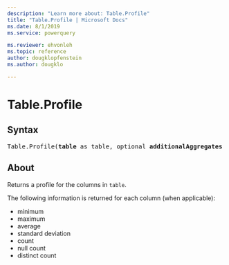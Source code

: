 ```yaml
---
description: "Learn more about: Table.Profile"
title: "Table.Profile | Microsoft Docs"
ms.date: 8/1/2019
ms.service: powerquery

ms.reviewer: ehvonleh
ms.topic: reference
author: dougklopfenstein
ms.author: dougklo

---
```

# Table.Profile

## Syntax

<pre>
Table.Profile(<b>table</b> as table, optional <b>additionalAggregates</b> as nullable list) as table
</pre>
  
## About  
<p>Returns a profile for the columns in <code>table</code>.</p> <p>The following information is returned for each column (when applicable): <ul> <li>minimum</li> <li>maximum</li> <li>average</li> <li>standard deviation</li> <li>count</li> <li>null count</li> <li>distinct count</li> </ul> </p>
